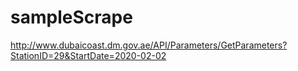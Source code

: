 # sampleScrape
http://www.dubaicoast.dm.gov.ae/API/Parameters/GetParameters?StationID=29&StartDate=2020-02-02
